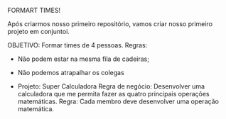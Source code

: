 FORMART TIMES!

Após criarmos nosso primeiro repositório, vamos criar nosso primeiro projeto em conjuntoi.

OBJETIVO: Formar times de 4 pessoas.
Regras:
* Não podem estar na mesma fila de cadeiras;
* Não podemos atrapalhar os colegas

* Projeto: Super Calculadora
  Regra de negócio: Desenvolver uma calculadora que me permita fazer as quatro principais operações matemáticas.
  Regra: Cada membro deve desenvolver uma operação matemática.
  
